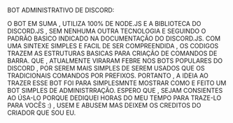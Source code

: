 BOT ADMINISTRATIVO DE DISCORD:

  O BOT EM SUMA , UTILIZA 100% DE NODE.JS E A BIBLIOTECA DO DISCORD.JS , SEM NENHUMA OUTRA TECNOLOGIA E SEGUINDO O PADRÃO BASICO INDICADO NA DOCUMENTAÇÃO DO DISCORD.JS.
COM UMA SINTEXE SIMPLES E FACIL DE SER COMPREENDIDA , OS CODIGOS TRAZEM AS ESTRUTURAS BASICAS PARA CRIAÇÃO DE COMANDOS DE BARRA. QUE , ATUALMENTE VIRARAM FEBRE NOS BOTS
POPULARES DO DISCORD , POR SEREM MAIS SIMPLES DE SEREM USADOS QUE OS TRADICIONAIS COMANDOS POR PREFIXOS.
 PORTANTO , A IDEIA AO TRAZER ESSE BOT FOI PARA SIMPLESMNTE MOSTRAR COMO E FEITO UM BOT SIMPLES DE ADMINISTRRAÇÃO. ESPERO QUE , SEJAM CONSIENTES AO ÚSA-LO PORQUE DEDIQUEI 
HORAS DO MEU TEMPO PARA TRAZE-LO PARA VOCÊS :) , USEM E ABUSEM MAS DEIXEM OS CREDITOS DO CRIADOR QUE SOU EU.
